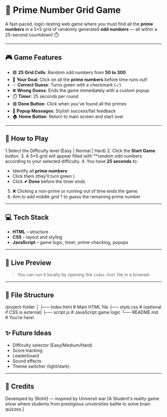 # 🔢 Prime Number Grid Game

A fast-paced, logic-testing web game where you must find all the **prime numbers** in a 5×5 grid of randomly generated **odd numbers** — all within a 25-second countdown! ⏱️

---

## 🎮 Game Features

- 🟩 **25 Grid Cells**: Random odd numbers from **50 to 300**
- 🧠 **Your Goal**: Click on all the **prime numbers** before time runs out!
- ✅ **Correct Guess**: Turns green with a checkmark (✓)
- ❌ **Wrong Guess**: Ends the game immediately with a custom popup
- ⏱️ **Timer**: 25 seconds per round
- 🟢 **Done Button**: Click when you've found all the primes
- 🎉 **Popup Messages**: Stylish success/fail feedback
- 🏠 **Home Button**: Return to main screen and start over

---

## 🚀 How to Play

1.Select the Difficulty level (Easy | Normal | Hard)
2. Click the **Start Game** button.
3. A 5×5 grid will appear filled with **random odd numbers according to your selected difficulty.
4. You have **25 seconds** to:
   - Identify all **prime numbers**
   - Click them (they’ll turn green )
   - Click **✔ Done** before the timer ends
5. ❌ Clicking a non-prime or running out of time ends the game.
6.  Aim to add middle grid ? to guess the remaining prime number


---

## 💻 Tech Stack

- **HTML** – structure
- **CSS** – layout and styling
- **JavaScript** – game logic, timer, prime-checking, popups

---

## 🧪 Live Preview

> You can run it locally by opening the `index.html` file in a browser.

---

## 📂 File Structure

/project-folder
│
├── index.html # Main HTML file
├── style.css # (optional if CSS is external)
├── script.js # JavaScript game logic
└── README.md # You're here!



## ✨ Future Ideas

- Difficulty selector (Easy/Medium/Hard)
- Score tracking
- Leaderboard
- Sound effects
- Theme switcher (light/dark)

---

## 📧 Credits

Developed by [Rohit] — inspired by Universit war [A Student's reality game show where students from prestigious universities battle to solve brain quizzes.]

